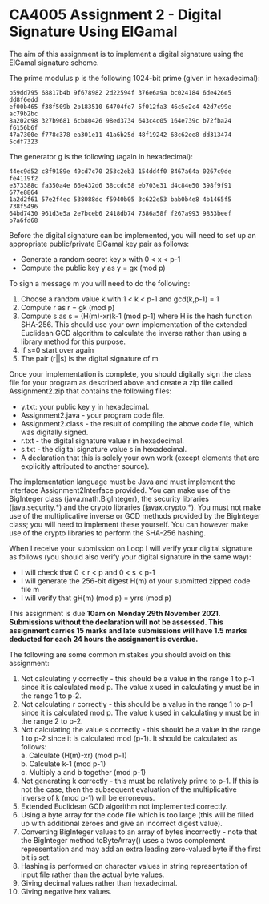 # CA4005 Assignment 2 - Digital Signature Using ElGamal

The aim of this assignment is to implement a digital signature using the ElGamal signature scheme.

The prime modulus p is the following 1024-bit prime (given in hexadecimal):

`b59dd795 68817b4b 9f678982 2d22594f 376e6a9a bc024184 6de426e5 dd8f6edd`  
`ef00b465 f38f509b 2b183510 64704fe7 5f012fa3 46c5e2c4 42d7c99e ac79b2bc`  
`8a202c98 327b9681 6cb80426 98ed3734 643c4c05 164e739c b72fba24 f6156b6f`  
`47a7300e f778c378 ea301e11 41a6b25d 48f19242 68c62ee8 dd313474 5cdf7323`  

The generator g is the following (again in hexadecimal):

`44ec9d52 c8f9189e 49cd7c70 253c2eb3 154dd4f0 8467a64a 0267c9de fe4119f2`  
`e373388c fa350a4e 66e432d6 38ccdc58 eb703e31 d4c84e50 398f9f91 677e8864`  
`1a2d2f61 57e2f4ec 538088dc f5940b05 3c622e53 bab0b4e8 4b1465f5 738f5496`  
`64bd7430 961d3e5a 2e7bceb6 2418db74 7386a58f f267a993 9833beef b7a6fd68`  

Before the digital signature can be implemented, you will need to set up an appropriate public/private ElGamal key pair as follows:

* Generate a random secret key x with 0 < x < p-1
* Compute the public key y as y = gx (mod p)

To sign a message m you will need to do the following:

1. Choose a random value k with 1 < k < p-1 and gcd(k,p-1) = 1
2. Compute r as r = gk (mod p)
3. Compute s as s = (H(m)-xr)k-1 (mod p-1) where H is the hash function SHA-256. This should use your own implementation of the extended Euclidean GCD algorithm to calculate the inverse rather than using a library method for this purpose.
4. If s=0 start over again
5. The pair (r||s) is the digital signature of m

Once your implementation is complete, you should digitally sign the class file for your program as described above and create a zip file called Assignment2.zip that contains the following files:

* y.txt: your public key y in hexadecimal.
* Assignment2.java - your program code file.
* Assignment2.class - the result of compiling the above code file, which was digitally signed.
* r.txt - the digital signature value r in hexadecimal.
* s.txt - the digital signature value s in hexadecimal.
* A declaration that this is solely your own work (except elements that are explicitly attributed to another source).

The implementation language must be Java and must implement the interface Assignment2Interface provided. You can make use of the BigInteger class (java.math.BigInteger), the security libraries (java.security.\*) and the crypto libraries (javax.crypto.\*). You must not make use of the multiplicative inverse or GCD methods provided by the BigInteger class; you will need to implement these yourself. You can however make use of the crypto libraries to perform the SHA-256 hashing.

When I receive your submission on Loop I will verify your digital signature as follows (you should also verify your digital signature in the same way):

* I will check that 0 < r < p and 0 < s < p-1
* I will generate the 256-bit digest H(m) of your submitted zipped code file m
* I will verify that gH(m) (mod p) = yrrs (mod p)

This assignment is due **10am on Monday 29th November 2021. Submissions without the declaration will not be assessed. This assignment carries 15 marks and late submissions will have 1.5 marks deducted for each 24 hours the assignment is overdue.**

The following are some common mistakes you should avoid on this assignment:

1. Not calculating y correctly - this should be a value in the range 1 to p-1 since it is calculated mod p. The value x used in calculating y must be in the range 1 to p-2.
2. Not calculating r correctly - this should be a value in the range 1 to p-1 since it is calculated mod p. The value k used in calculating y must be in the range 2 to p-2.
3. Not calculating the value s correctly - this should be a value in the range 1 to p-2 since it is calculated mod (p-1). It should be calculated as follows:  
   a. Calculate (H(m)-xr) (mod p-1)  
   b. Calculate k-1 (mod p-1)  
   c. Multiply a and b together (mod p-1)  
4. Not generating k correctly - this must be relatively prime to p-1. If this is not the case, then the subsequent evaluation of the multiplicative inverse of k (mod p-1) will be erroneous.
5. Extended Euclidean GCD algorithm not implemented correctly.
6. Using a byte array for the code file which is too large (this will be filled up with additional zeroes and give an incorrect digest value).
7. Converting BigInteger values to an array of bytes incorrectly - note that the BigInteger method toByteArray() uses a twos complement representation and may add an extra leading zero-valued byte if the first bit is set. 
8. Hashing is performed on character values in string representation of input file rather than the actual byte values.
9. Giving decimal values rather than hexadecimal.
10. Giving negative hex values.

